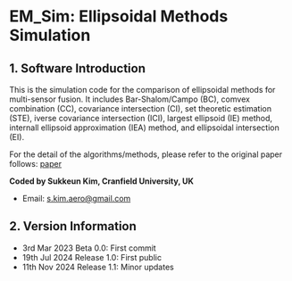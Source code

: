 # EM_Sim: Ellipsoidal Methods Simulation
## 1. Software Introduction
This is the simulation code for the comparison of ellipsoidal methods for multi-sensor fusion. It includes Bar-Shalom/Campo (BC), comvex combination (CC), covariance intersection (CI), set theoretic estimation (STE), iverse covariance intersection (ICI), largest ellipsoid (IE) method, internall ellipsoid approximation (IEA) method, and ellipsoidal intersection (EI).

For the detail of the algorithms/methods, please refer to the original paper follows:
[paper](https://dl.acm.org/doi/10.1145/3164541.3164582)

**Coded by Sukkeun Kim, Cranfield University, UK**
* Email: <s.kim.aero@gmail.com>

## 2. Version Information

* 3rd Mar 2023 Beta 0.0: First commit
* 19th Jul 2024 Release 1.0: First public
* 11th Nov 2024 Release 1.1: Minor updates
